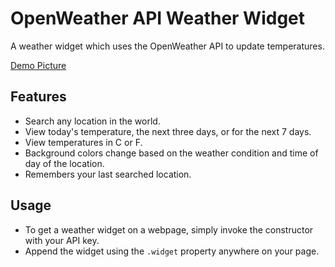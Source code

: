 # OpenWeather API Weather Widget
A weather widget which uses the OpenWeather API to update temperatures. 

[Demo Picture](./demo.png "Sample demonstration pciture")

## Features
- Search any location in the world.
- View today's temperature, the next three days, or for the next 7 days. 
- View temperatures in C or F.
- Background colors change based on the weather condition and time of day of the location.
- Remembers your last searched location.

## Usage
- To get a weather widget on a webpage, simply invoke the constructor with your API key.
- Append the widget using the `.widget` property anywhere on your page.